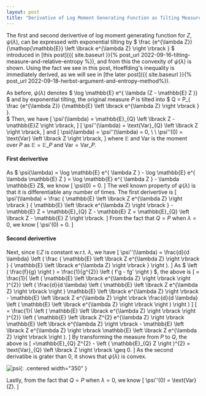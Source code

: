 ```yaml
---
layout: post
title: "Derivative of Log Moment Generating Function as Tilting Measure"
---
```

The first and second derivertive of
log moment generating function for $Z$, $\psi(\lambda)$,
can be expressed 
with exponential tilting by
$
    \frac
    {e^{\lambda Z}} 
    {\mathop{\mathbb{E}} \left \lbrack e^{\lambda Z} \right \rbrack }
$
introduced in [this post]({{ site.baseurl }}{% post_url 2022-09-16-tilting-measure-and-relative-entropy %}),
and from this the convexity of $\psi(\lambda)$ is shown.
Using the fact we see in this post, Hoeffding's inequality is immediately derived, as we will see in
[the later post]({{ site.baseurl }}{% post_url 2022-09-18-herbst-argument-and-entropy-method%}).

As before,
$\psi(\lambda)$ denotes
$
    \log \mathbb{E} e^{ \lambda (Z - \mathbb{E} Z )}
$
and by exponential tilting,
the original measure $P$ is tilted into 
$
    Q = P_{ 
    \frac
    {e^{\lambda Z}} 
    {\mathbb{E} \left \lbrack e^{\lambda Z} \right \rbrack }
    }.  
$
Then, we have
\[
    \psi'(\lambda) = \mathbb{E}\_{Q} \left \lbrack Z - \mathbb{E}Z \right \rbrack,
\]
\[
    \psi'\'(\lambda) = \text{Var}\_{Q} \left \lbrack Z \right \rbrack,
\]
and
\[
    \psi(\lambda) = \psi''(\lambda) = 0, 
    \ \ 
    \psi'\'(0) = \text{Var} \left \lbrack Z \right \rbrack,
\]
where 
$\mathbb{E}$ and $\text{Var}$ is the moment over $P$ as
$\mathbb{E} = \mathbb{E}\_{P}$ and $\text{Var} = \text{Var}\_{P}$.

#### First derivertive
As  $
\psi(\lambda) = \log \mathbb{E} e^{ \lambda Z  } - \log \mathbb{E} e^{ \lambda \mathbb{E} Z } 
= \log \mathbb{E} e^{ \lambda Z  } - \lambda \mathbb{E} Z$,
we know
\[
    \psi(0) = 0.
\]
The well known property of $\psi(\lambda)$ is that it is differentiable any number of times.
The first derivertive is
\[
    \psi'(\lambda)
    =
    \frac
    { \mathbb{E} \left \lbrack Z e^{\lambda Z} \right \rbrack }
    { \mathbb{E} \left \lbrack e^{\lambda Z} \right \rbrack }
    -
    \mathbb{E} Z
    =
    \mathbb{E}\_{Q} Z - \mathbb{E} Z
    =
    \mathbb{E}\_{Q} \left \lbrack Z - \mathbb{E} Z \right \rbrack.
\]
From the fact that $Q = P$ when $\lambda = 0$, we know
\[
    \psi'(0) = 0.
\]

#### Second derivertive
Next, since $\mathbb{E} Z$ is constant w.r.t. $\lambda$, we have
\[
    \psi'\'(\lambda)
    =
    \frac{d}{d \lambda}
    \left (
    \frac
    { \mathbb{E} \left \lbrack Z e^{\lambda Z} \right \rbrack }
    { \mathbb{E} \left \lbrack e^{\lambda Z} \right \rbrack }
    \right ).
\]
As $ \left ( \frac{f}{g} \right ) = \frac{1}{g^{2}} \left ( f'g - fg' \right ) $,
the above is 
\[
    = \frac{1}{  \left ( \mathbb{E} \left \lbrack e^{\lambda Z} \right \rbrack \right )^{2}}
    \left (
    \frac{d}{d \lambda}
        \left (
            \mathbb{E} \left \lbrack Z e^{\lambda Z} \right \rbrack 
        \right )
        \mathbb{E} \left \lbrack e^{\lambda Z} \right \rbrack 
    -
    \mathbb{E} \left \lbrack Z e^{\lambda Z} \right \rbrack
    \frac{d}{d \lambda}
        \left (
            \mathbb{E} \left \lbrack e^{\lambda Z} \right \rbrack 
        \right )
    \right )
\]
\[
    = \frac{1}{  \left ( \mathbb{E} \left \lbrack e^{\lambda Z} \right \rbrack \right )^{2}}
    \left (
        \mathbb{E} \left \lbrack Z^{2} e^{\lambda Z} \right \rbrack \mathbb{E} \left \lbrack e^{\lambda Z} \right \rbrack
        -
        \mathbb{E} \left \lbrack Z e^{\lambda Z} \right \rbrack \mathbb{E} \left \lbrack Z e^{\lambda Z} \right \rbrack
    \right ).
\]
By transforming the measure from $P$ to $Q$, the above is
\[
    =\mathbb{E}\_{Q} Z^{2} - \left ( \mathbb{E}\_{Q} Z \right )^{2}
    = \text{Var}\_{Q} \left \lbrack Z \right \rbrack
    \geq 0.
\]
As the second derivatibe is grater than $0$, it shows that $\psi(\lambda)$ is convex.

![$psi$]({{site.baseurl}}/img/Chernoff/fig_psi_lambda.png){: .centered width="350" }

Lastly, from the fact that $Q = P$ when $\lambda = 0$, we know
\[
    \psi'\'(0) = \text{Var}(Z).
\]
